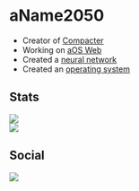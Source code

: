 # aName2050
- Creator of [Compacter](https://github.com/aname2050/compacter)
- Working on [aOS Web](https://github.com/aname2050/aos-web)
- Created a [neural network](https://github.com/aname2050/typescript-neural-network)
- Created an [operating system](https://github.com/aname2050/aos)
## Stats
<a href="https://github.com/SpikeThatMike"><img src="https://github-readme-stats.vercel.app/api?username=aName2050&show_icons=true&theme=dark"/></a>
<br />
<a href="https://github.com/SpikeThatMike"><img src="https://github-readme-stats.vercel.app/api/top-langs/?username=aName2050&theme=dark"/></a>
<br />
## Social
<a href="https://discord.com/users/733422078501322887"><img src="https://lanyard-profile-readme.vercel.app/api/733422078501322887"/></a>
